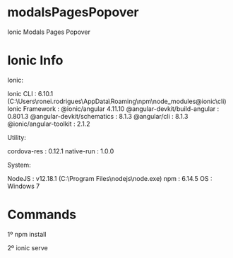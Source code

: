 # modalsPagesPopover
Ionic Modals Pages Popover

# Ionic Info
Ionic:

   Ionic CLI                     : 6.10.1 (C:\Users\ronei.rodrigues\AppData\Roaming\npm\node_modules\@ionic\cli)
   Ionic Framework               : @ionic/angular 4.11.10
   @angular-devkit/build-angular : 0.801.3
   @angular-devkit/schematics    : 8.1.3
   @angular/cli                  : 8.1.3
   @ionic/angular-toolkit        : 2.1.2

Utility:

   cordova-res : 0.12.1
   native-run  : 1.0.0

System:

   NodeJS : v12.18.1 (C:\Program Files\nodejs\node.exe)
   npm    : 6.14.5
   OS     : Windows 7
# Commands
1º npm install

2º ionic serve
